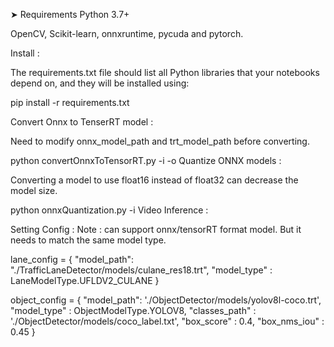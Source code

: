 ➤ Requirements
Python 3.7+

OpenCV, Scikit-learn, onnxruntime, pycuda and pytorch.

Install :

The requirements.txt file should list all Python libraries that your notebooks depend on, and they will be installed using:

pip install -r requirements.txt


Convert Onnx to TenserRT model :

Need to modify onnx_model_path and trt_model_path before converting.

python convertOnnxToTensorRT.py -i <path-of-your-onnx-model>  -o <path-of-your-trt-model>
Quantize ONNX models :

Converting a model to use float16 instead of float32 can decrease the model size.

python onnxQuantization.py -i <path-of-your-onnx-model>
Video Inference :

Setting Config :
Note : can support onnx/tensorRT format model. But it needs to match the same model type.

lane_config = {
 "model_path": "./TrafficLaneDetector/models/culane_res18.trt",
 "model_type" : LaneModelType.UFLDV2_CULANE
}

object_config = {
 "model_path": './ObjectDetector/models/yolov8l-coco.trt',
 "model_type" : ObjectModelType.YOLOV8,
 "classes_path" : './ObjectDetector/models/coco_label.txt',
 "box_score" : 0.4,
 "box_nms_iou" : 0.45
}

